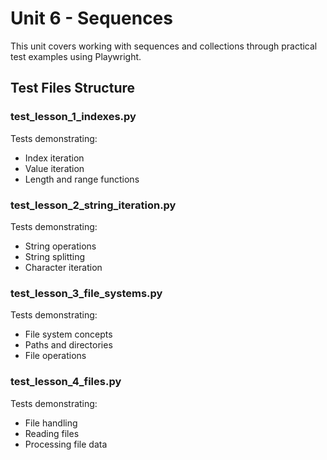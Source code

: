 # Unit 6 - Sequences

This unit covers working with sequences and collections through practical test examples using Playwright.

## Test Files Structure

### test_lesson_1_indexes.py
Tests demonstrating:
- Index iteration
- Value iteration
- Length and range functions

### test_lesson_2_string_iteration.py
Tests demonstrating:
- String operations
- String splitting
- Character iteration

### test_lesson_3_file_systems.py
Tests demonstrating:
- File system concepts
- Paths and directories
- File operations

### test_lesson_4_files.py
Tests demonstrating:
- File handling
- Reading files
- Processing file data 